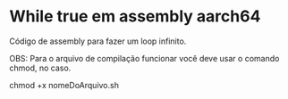 # While true em assembly aarch64

Código de assembly para fazer um loop infinito.

OBS: Para o arquivo de compilação funcionar você deve usar o comando chmod, no caso.

chmod +x nomeDoArquivo.sh

